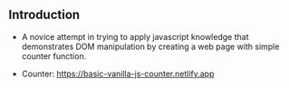 ## Introduction

- A novice attempt in trying to apply javascript knowledge that demonstrates DOM manipulation by creating a web page with simple counter function.

- Counter: https://basic-vanilla-js-counter.netlify.app

